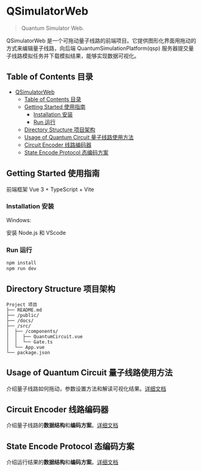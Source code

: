 # QSimulatorWeb

> Quantum Simulator Web.

QSimulatorWeb 是一个可拖动量子线路的前端项目。它提供图形化界面用拖动的方式来编辑量子线路，向后端 QuantumSimulationPlatform(qsp) 服务器提交量子线路模拟任务并下载模拟结果，能够实现数据可视化。

## Table of Contents 目录

- [QSimulatorWeb](#qsimulatorweb)
  - [Table of Contents 目录](#table-of-contents-目录)
  - [Getting Started 使用指南](#getting-started-使用指南)
    - [Installation 安装](#installation-安装)
    - [Run 运行](#run-运行)
  - [Directory Structure 项目架构](#directory-structure-项目架构)
  - [Usage of Quantum Circuit 量子线路使用方法](#usage-of-quantum-circuit-量子线路使用方法)
  - [Circuit Encoder 线路编码器](#circuit-encoder-线路编码器)
  - [State Encode Protocol 态编码方案](#state-encode-protocol-态编码方案)

## Getting Started 使用指南

前端框架 Vue 3 + TypeScript + Vite

### Installation 安装

Windows:

安装 Node.js 和 VScode

### Run 运行

```bash
npm install
npm run dev
```

## Directory Structure 项目架构

```
Project 项目
├── README.md
├── /public/
├── /docs/
├── /src/
│  ├── /components/
│  │  ├── QuantumCircuit.vue
│  │  └── Gate.ts
│  └── App.vue
└── package.json
```

## Usage of Quantum Circuit 量子线路使用方法

介绍量子线路如何拖动，参数设置方法和解读可视化结果。[详细文档](/docs/CircuitUsage.md)

## Circuit Encoder 线路编码器

介绍量子线路的**数据结构**和**编码方案**。[详细文档](/docs/CircuitEncoder.md)

## State Encode Protocol 态编码方案

介绍运行结果的**数据结构**和**编码方案**。[详细文档](/docs/StateEncodeProtocol.md)
